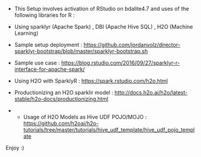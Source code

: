 
  - This Setup involves activation of RStudio on bdalite4.7 and uses of the following libraries for R : 

  -  Using sparklyr (Apache Spark) , DBI (Apache Hive SQL) , H2O (Machine Learning) 

  - Sample setup deployment : https://github.com/jordanvolz/director-sparklyr-bootstrap/blob/master/sparklyr-bootstrap.sh

  - Sample use case : https://blog.rstudio.com/2016/09/27/sparklyr-r-interface-for-apache-spark/
  
  - Using H2O with SparklyR : https://spark.rstudio.com/h2o.html
  
  - Productionizing an H2O sparklir model : http://docs.h2o.ai/h2o/latest-stable/h2o-docs/productionizing.html 
  
  - - Usage of H2O Models as Hive UDF POJO/MOJO : https://github.com/h2oai/h2o-tutorials/tree/master/tutorials/hive_udf_template/hive_udf_pojo_template 


 Enjoy :) 

